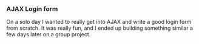 ### AJAX Login form

On a solo day I wanted to really get into AJAX and write a good login form from scratch. It was really fun, and I ended up building something similar a few days later on a group project.
